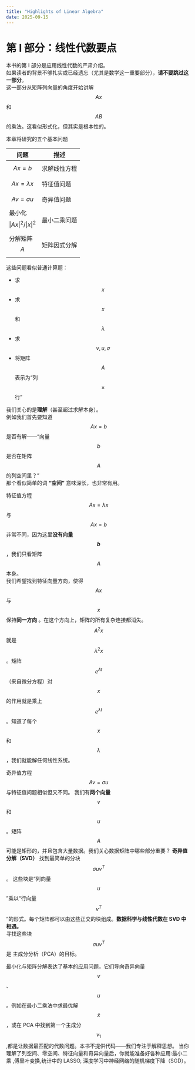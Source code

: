 ```yaml
---
title: "Highlights of Linear Algebra"
date: 2025-09-15
---
```


# 第 I 部分：线性代数要点 

本书的第 I 部分是应用线性代数的严肃介绍。  
如果读者的背景不够扎实或已经遗忘（尤其是数学这一重要部分），**请不要跳过这一部分**。  
这一部分从矩阵列向量的角度开始讲解 $$Ax$$ 和 $$AB$$ 的乘法。这看似形式化，但其实是根本性的。

本章将研究的五个基本问题

| 问题 | 描述 |
|------|------|
| $$Ax=b$$ | 求解线性方程 |
| $$Ax=\lambda x$$ | 特征值问题 |
| $$Av=\sigma u$$ | 奇异值问题 |
| 最小化 $$\|Ax\|^2/\|x\|^2$$ | 最小二乘问题 |
| 分解矩阵 $$A$$ | 矩阵因式分解 |

这些问题看似普通计算题：

- 求 $$x$$  
- 求 $$x$$ 和 $$\lambda$$  
- 求 $$v, u, \sigma$$  
- 将矩阵$$A$$ 表示为“列 $$×$$ 行”

我们关心的是**理解**（甚至超过求解本身）。  
例如我们首先要知道 $$Ax=b$$ 是否有解——“向量 $$b$$ 是否在矩阵 $$A$$ 的列空间里？”  
那个看似简单的词 **“空间”** 意味深长，也非常有用。

特征值方程 $$Ax=\lambda x$$ 与 $$Ax=b$$ 非常不同，因为这里**没有向量 $$b$$**，我们只看矩阵 $$A$$ 本身。  
我们希望找到特征向量方向，使得 $$Ax$$ 与 $$x$$ 保持**同一方向** 。在这个方向上，矩阵的所有复杂连接都消失。  
$$A^2x$$ 就是 $$\lambda^2x$$ 。矩阵 $$e^{At}$$ （来自微分方程）对 $$x$$ 的作用就是乘上 $$e^{\lambda t}$$ 。知道了每个 $$x$$ 和 $$\lambda$$ ，我们就能解任何线性系统。

奇异值方程 $$Av=\sigma u$$ 与特征值问题相似但又不同。 我们有**两个向量** $$v$$ 和 $$u$$ 。矩阵 $$A$$ 可能是矩形的，并且包含大量数据。我们关心数据矩阵中哪些部分重要？ 
**奇异值分解（SVD）** 找到最简单的分块 $$\sigma u v^T$$ 。 这些块是“列向量 $$u$$ ”乘以“行向量 $$v^T$$ ”的形式。每个矩阵都可以由这些正交的块组成。**数据科学与线性代数在 SVD 中相遇。**  
寻找这些块 $$\sigma u v^T$$ 是 主成分分析（PCA）的目标。

最小化与矩阵分解表达了基本的应用问题，它们导向奇异向量 $$v$$ 、$$u$$ 。例如在最小二乘法中求最优解 $$\hat{x}$$ ，或在 PCA 中找到第一个主成分 $$v_1$$,都是让数据最匹配的代数问题。本书不提供代码——我们专注于解释思想。
当你理解了列空间、零空间、特征向量和奇异向量后，你就能准备好各种应用:最小二乘 ,傅里叶变换,统计中的 LASSO, 深度学习中神经网络的随机梯度下降（SGD）。

